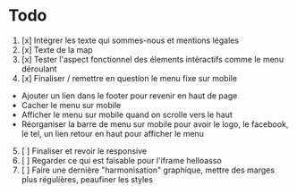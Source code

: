 # Todo

1. [x] Intégrer les texte qui sommes-nous et mentions légales
2. [x] Texte de la map
3. [x] Tester l'aspect fonctionnel des élements intéractifs comme le menu déroulant
4. [x] Finaliser / remettre en question le menu fixe sur mobile
  - Ajouter un lien dans le footer pour revenir en haut de page
  - Cacher le menu sur mobile
  - Afficher le menu sur mobile quand on scrolle vers le haut
  - Réorganiser la barre de menu sur mobile pour avoir le logo, le facebook, le tel, un lien retour en haut pour afficher le menu
5. [ ] Finaliser et revoir le responsive
6. [ ] Regarder ce qui est faisable pour l'iframe helloasso
7. [ ] Faire une dernière "harmonisation" graphique, mettre des marges plus régulières, peaufiner les styles
